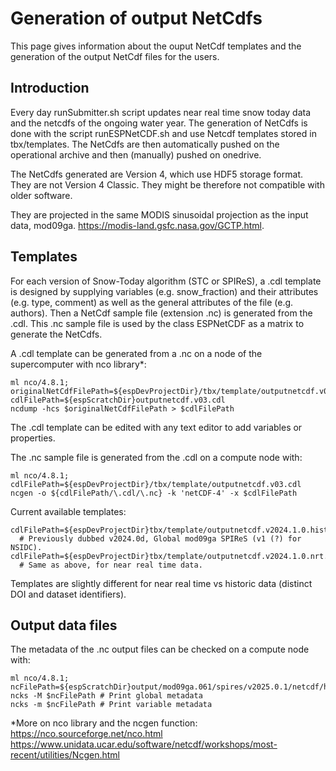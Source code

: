# Generation of output NetCdfs

This page gives information about the ouput NetCdf templates and the generation of the output NetCdf files for the users.

## Introduction

Every day runSubmitter.sh script updates near real time snow today data and the netcdfs of the ongoing water year. The generation of NetCdfs is done with the script runESPNetCDF.sh and use Netcdf templates stored in tbx/templates. The NetCdfs are then automatically pushed on the operational archive and then (manually) pushed on onedrive.

The NetCdfs generated are Version 4, which use HDF5 storage format. They are not Version 4 Classic. They might be therefore not compatible with older software.

They are projected in the same MODIS sinusoidal projection as the input data, mod09ga. <https://modis-land.gsfc.nasa.gov/GCTP.html>. 

## Templates

For each version of Snow-Today algorithm (STC or SPIReS), a .cdl template is designed by supplying variables (e.g. snow_fraction) and their attributes (e.g. type, comment) as well as the general attributes of the file (e.g. authors). Then a NetCdf sample file (extension .nc) is generated from the .cdl. This .nc sample file is used by the class ESPNetCDF as a matrix to generate the NetCdfs.

A .cdl template can be generated from a .nc on a node of the supercomputer with nco library*:
```
ml nco/4.8.1;
originalNetCdfFilePath=${espDevProjectDir}/tbx/template/outputnetcdf.v03.nc
cdlFilePath=${espScratchDir}outputnetcdf.v03.cdl
ncdump -hcs $originalNetCdfFilePath > $cdlFilePath
```

The .cdl template can be edited with any text editor to add variables or properties.

The .nc sample file is generated from the .cdl on a compute node with:
```
ml nco/4.8.1;
cdlFilePath=${espDevProjectDir}/tbx/template/outputnetcdf.v03.cdl
ncgen -o ${cdlFilePath/\.cdl/\.nc} -k 'netCDF-4' -x $cdlFilePath
```

Current available templates:
```
cdlFilePath=${espDevProjectDir}tbx/template/outputnetcdf.v2024.1.0.hist.cdl
  # Previously dubbed v2024.0d, Global mod09ga SPIReS (v1 (?) for NSIDC).
cdlFilePath=${espDevProjectDir}tbx/template/outputnetcdf.v2024.1.0.nrt.cdl
  # Same as above, for near real time data.
```

Templates are slightly different for near real time vs historic data (distinct DOI and dataset identifiers).

## Output data files

The metadata of the .nc output files can be checked on a compute node with:
```
ml nco/4.8.1;
ncFilePath=${espScratchDir}output/mod09ga.061/spires/v2025.0.1/netcdf/h07v03/2001/SPIRES_HIST_h07v03_MOD09GA061_20010101_V2.0.nc
ncks -M $ncFilePath # Print global metadata
ncks -m $ncFilePath # Print variable metadata
```


*More on nco library and the ncgen function:
<https://nco.sourceforge.net/nco.html>
<https://www.unidata.ucar.edu/software/netcdf/workshops/most-recent/utilities/Ncgen.html>
